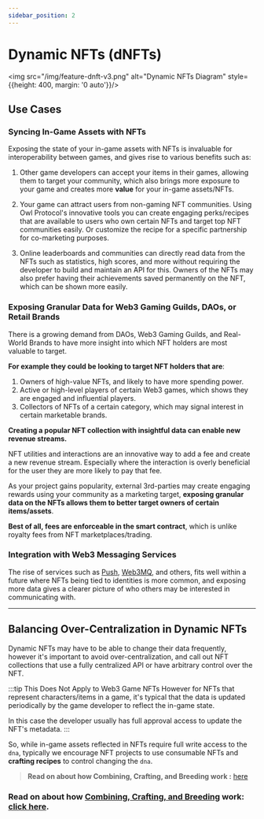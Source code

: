 ```yaml
---
sidebar_position: 2
---
```


# Dynamic NFTs (dNFTs)

<img src="/img/feature-dnft-v3.png" alt="Dynamic NFTs Diagram" style={{height: 400, margin: '0 auto'}}/>

## Use Cases

### Syncing In-Game Assets with NFTs

Exposing the state of your in-game assets with NFTs is invaluable for interoperability between games, and gives rise
to various benefits such as:

1. Other game developers can accept your items in their games, allowing them to target your community, which also brings
    more exposure to your game and creates more **value** for your in-game assets/NFTs.

2. Your game can attract users from non-gaming NFT communities. Using Owl Protocol's innovative tools you can create
    engaging perks/recipes that are available to users who own certain NFTs and target top NFT communities easily. Or
    customize the recipe for a specific partnership for co-marketing purposes.

3. Online leaderboards and communities can directly read data from the NFTs such as statistics, high scores, and more without requiring
    the developer to build and maintain an API for this. Owners of the NFTs may also prefer having their achievements
    saved permanently on the NFT, which can be shown more easily.

### Exposing Granular Data for Web3 Gaming Guilds, DAOs, or Retail Brands

There is a growing demand from DAOs, Web3 Gaming Guilds, and Real-World Brands to have more insight into which NFT
holders are most valuable to target.

**For example they could be looking to target NFT holders that are**:

1. Owners of high-value NFTs, and likely to have more spending power.
2. Active or high-level players of certain Web3 games, which shows they are engaged and influential players.
3. Collectors of NFTs of a certain category, which may signal interest in certain marketable brands.

**Creating a popular NFT collection with insightful data can enable new revenue streams.**

NFT utilities and interactions are an innovative way to add a fee and create a new revenue stream. Especially where the
interaction is overly beneficial for the user they are more likely to pay that fee.

As your project gains popularity, external 3rd-parties may create engaging rewards using your community as a marketing
target, **exposing granular data on the NFTs allows them to better target owners of certain items/assets**.

**Best of all, fees are enforceable in the smart contract**, which is unlike royalty fees from NFT marketplaces/trading.

### Integration with Web3 Messaging Services

The rise of services such as [Push](https://push.org), [Web3MQ](https://www.web3mq.com/), and others, fits well within a
future where NFTs being tied to identities is more common, and exposing more data gives a clearer picture of who others
may be interested in communicating with.

---

## Balancing Over-Centralization in Dynamic NFTs

Dynamic NFTs may have to be able to change their data frequently, however it's important to avoid over-centralization,
and call out NFT collections that use a fully centralized API or have arbitrary control over the NFT.

:::tip This Does Not Apply to Web3 Game NFTs
However for NFTs that represent characters/items in a game, it's typical that the data is updated periodically by the
game developer to reflect the in-game state.

In this case the developer usually has full approval access to update the NFT's metadata.
:::

So, while in-game assets reflected in NFTs require full write access to the `dna`, typically we encourage NFT
projects to use consumable NFTs and **crafting recipes** to control changing the `dna`.

> **Read on about how Combining, Crafting, and Breeding work :** [here](/contracts/features/crafting)


### Read on about how [Combining, Crafting, and Breeding](/contracts/features/crafting) work: [click here](/contracts/features/crafting).
